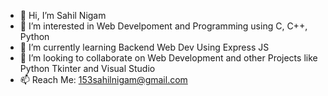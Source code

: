 - 👋 Hi, I’m Sahil Nigam
- 👀 I’m interested in Web Develpoment and Programming using C, C++, Python 
- 🌱 I’m currently learning Backend Web Dev Using Express JS
- 💞️ I’m looking to collaborate on Web Development and other Projects like Python Tkinter and Visual Studio
- 📫 Reach Me: 153sahilnigam@gmail.com

<!---
Sahil2315/Sahil2315 is a ✨ special ✨ repository because its `README.md` (this file) appears on your GitHub profile.
You can click the Preview link to take a look at your changes.
--->
